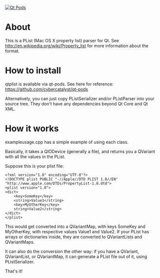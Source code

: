 [![Qt Pods](http://qt-pods.org/assets/logo.png "Qt Pods")](http://qt-pods.org)

# About

This is a PList (Mac OS X property list) parser for Qt.  See http://en.wikipedia.org/wiki/Property_list for more information about the format.

# How to install

qtplist is available via qt-pods. See here for reference:
https://github.com/cybercatalyst/qt-pods

Alternatively, you can just copy PListSerializer and/or PListParser into your source tree.  They don't have any dependencies beyond Qt Core and Qt XML.

# How it works

exampleusage.cpp has a simple example of using each class.

Basically, it takes a QIODevice (generally a file), and returns you a QVariant with all the values in the PList.

Suppose this is your plist file:

```
<?xml version="1.0" encoding="UTF-8"?>
<!DOCTYPE plist PUBLIC "-//Apple//DTD PLIST 1.0//EN" "http://www.apple.com/DTDs/PropertyList-1.0.dtd">
<plist version="1.0">
<dict>
	<key>SomeKey</key>
	<string>Value1</string>
	<key>MyOtherKey</key>
	string>Value2</string>
</dict>
</plist>
```

This would get converted into a QVariantMap, with keys SomeKey and MyOtherKey, with respective values Value1 and Value2.  If your PList has arrays or dictionaries inside, they are converted to QVariantLists and QVariantMaps.

It can also do the conversion the other way: if you have a QVariant, QVariantList, or QVariantMap, it can generate a PList file out of it, using PListSerializer.

That's it!
